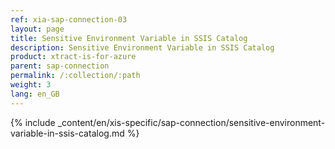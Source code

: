 ```yaml
---
ref: xia-sap-connection-03
layout: page
title: Sensitive Environment Variable in SSIS Catalog
description: Sensitive Environment Variable in SSIS Catalog
product: xtract-is-for-azure
parent: sap-connection
permalink: /:collection/:path
weight: 3
lang: en_GB
---
```


{% include _content/en/xis-specific/sap-connection/sensitive-environment-variable-in-ssis-catalog.md %}
